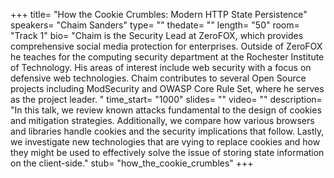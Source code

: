 +++
title= "How the Cookie Crumbles: Modern HTTP State Persistence"
speakers= "Chaim Sanders"
type= ""
thedate= ""
length= "50"
room= "Track 1"
bio= "Chaim is the Security Lead at ZeroFOX, which provides comprehensive social media protection for enterprises. Outside of ZeroFOX he teaches for the computing security department at the Rochester Institute of Technology. His areas of interest include web security with a focus on defensive web technologies. Chaim contributes to several Open Source projects including ModSecurity and OWASP Core Rule Set, where he serves as the project leader. "
time_start= "1000"
slides= ""
video= ""
description= "In this talk, we review known attacks fundamental to the design of cookies and mitigation strategies. Additionally, we compare how various browsers and libraries handle cookies and the security implications that follow. Lastly, we investigate new technologies that are vying to replace cookies and how they might be used to effectively solve the issue of storing state information on the client-side."
stub= "how_the_cookie_crumbles"
+++